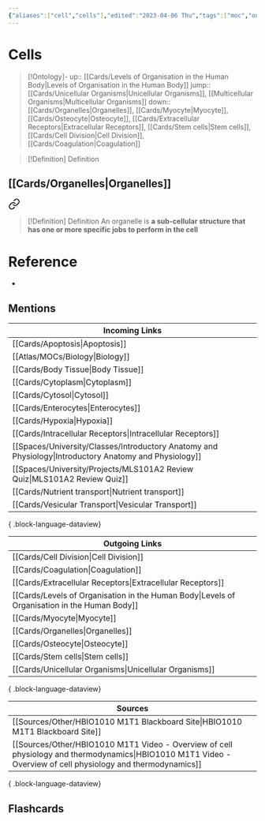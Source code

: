 ```yaml
---
{"aliases":["cell","cells"],"edited":"2023-04-06 Thu","tags":["moc","on/Science/Biology/CellBiology"],"date created":"2022-06-26 Sun","dg-publish":true,"permalink":"/cards/cells/","dgPassFrontmatter":true}
---
```


# Cells

> [!Ontology]-
> up:: [[Cards/Levels of Organisation in the Human Body\|Levels of Organisation in the Human Body]]
> jump:: [[Cards/Unicellular Organisms\|Unicellular Organisms]], [[Multicellular Organisms\|Multicellular Organisms]]
> down:: [[Cards/Organelles\|Organelles]], [[Cards/Myocyte\|Myocyte]], [[Cards/Osteocyte\|Osteocyte]], [[Cards/Extracellular Receptors\|Extracellular Receptors]], [[Cards/Stem cells\|Stem cells]], [[Cards/Cell Division\|Cell Division]], [[Cards/Coagulation\|Coagulation]]

> [!Definition] Definition

## [[Cards/Organelles\|Organelles]]


<div class="transclusion internal-embed is-loaded"><a class="markdown-embed-link" href="/cards/organelles/#989649" aria-label="Open link"><svg xmlns="http://www.w3.org/2000/svg" width="24" height="24" viewBox="0 0 24 24" fill="none" stroke="currentColor" stroke-width="2" stroke-linecap="round" stroke-linejoin="round" class="svg-icon lucide-link"><path d="M10 13a5 5 0 0 0 7.54.54l3-3a5 5 0 0 0-7.07-7.07l-1.72 1.71"></path><path d="M14 11a5 5 0 0 0-7.54-.54l-3 3a5 5 0 0 0 7.07 7.07l1.71-1.71"></path></svg></a><div class="markdown-embed">



> [!Definition] Definition
> An organelle is **a sub-cellular structure that has one or more specific jobs to perform in the cell**

</div></div>


# Reference

- 

## Mentions

| Incoming Links                                                                                            |
| --------------------------------------------------------------------------------------------------------- |
| [[Cards/Apoptosis\|Apoptosis]]                                                                         |
| [[Atlas/MOCs/Biology\|Biology]]                                                                        |
| [[Cards/Body Tissue\|Body Tissue]]                                                                     |
| [[Cards/Cytoplasm\|Cytoplasm]]                                                                         |
| [[Cards/Cytosol\|Cytosol]]                                                                             |
| [[Cards/Enterocytes\|Enterocytes]]                                                                     |
| [[Cards/Hypoxia\|Hypoxia]]                                                                             |
| [[Cards/Intracellular Receptors\|Intracellular Receptors]]                                             |
| [[Spaces/University/Classes/Introductory Anatomy and Physiology\|Introductory Anatomy and Physiology]] |
| [[Spaces/University/Projects/MLS101A2 Review Quiz\|MLS101A2 Review Quiz]]                              |
| [[Cards/Nutrient transport\|Nutrient transport]]                                                       |
| [[Cards/Vesicular Transport\|Vesicular Transport]]                                                     |

{ .block-language-dataview}

| Outgoing Links                                                                                  |
| ----------------------------------------------------------------------------------------------- |
| [[Cards/Cell Division\|Cell Division]]                                                       |
| [[Cards/Coagulation\|Coagulation]]                                                           |
| [[Cards/Extracellular Receptors\|Extracellular Receptors]]                                   |
| [[Cards/Levels of Organisation in the Human Body\|Levels of Organisation in the Human Body]] |
| [[Cards/Myocyte\|Myocyte]]                                                                   |
| [[Cards/Organelles\|Organelles]]                                                             |
| [[Cards/Osteocyte\|Osteocyte]]                                                               |
| [[Cards/Stem cells\|Stem cells]]                                                             |
| [[Cards/Unicellular Organisms\|Unicellular Organisms]]                                       |

{ .block-language-dataview}

| Sources                                                                                                                                                         |
| --------------------------------------------------------------------------------------------------------------------------------------------------------------- |
| [[Sources/Other/HBIO1010 M1T1 Blackboard Site\|HBIO1010 M1T1 Blackboard Site]]                                                                               |
| [[Sources/Other/HBIO1010 M1T1 Video - Overview of cell physiology and thermodynamics\|HBIO1010 M1T1 Video - Overview of cell physiology and thermodynamics]] |

{ .block-language-dataview}

## Flashcards